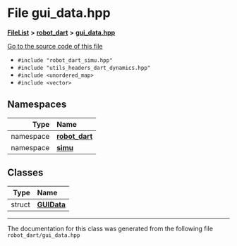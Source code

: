 

# File gui\_data.hpp



[**FileList**](files.md) **>** [**robot\_dart**](dir_166284c5f0440000a6384365f2a45567.md) **>** [**gui\_data.hpp**](gui__data_8hpp.md)

[Go to the source code of this file](gui__data_8hpp_source.md)



* `#include "robot_dart_simu.hpp"`
* `#include "utils_headers_dart_dynamics.hpp"`
* `#include <unordered_map>`
* `#include <vector>`













## Namespaces

| Type | Name |
| ---: | :--- |
| namespace | [**robot\_dart**](namespacerobot__dart.md) <br> |
| namespace | [**simu**](namespacerobot__dart_1_1simu.md) <br> |


## Classes

| Type | Name |
| ---: | :--- |
| struct | [**GUIData**](structrobot__dart_1_1simu_1_1GUIData.md) <br> |



















































------------------------------
The documentation for this class was generated from the following file `robot_dart/gui_data.hpp`


